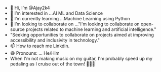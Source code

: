 - 👋 Hi, I’m @Ajay2k4
- 👀 I’m interested in ...AI ML and Data Science 
- 🌱 I’m currently learning ...Machine Learning using Python 
- 💞️ I’m looking to collaborate on ..."I'm looking to collaborate on open-source projects related to machine learning and artificial intelligence."
-  "Seeking opportunities to collaborate on projects aimed at improving accessibility and inclusivity in technology."
- 📫 How to reach me  Linkdin.
- 😄 Pronouns: ... He/Him
- When I'm not making  music on my guitar, I'm probably speed up my pedaling as I cruise out of the town! 🎸🚴‍♂️
<!---
Ajay2k4/Ajay2k4 is a ✨ special ✨ repository because its `README.md` (this file) appears on your GitHub profile.
You can click the Preview link to take a look at your changes.
--->

